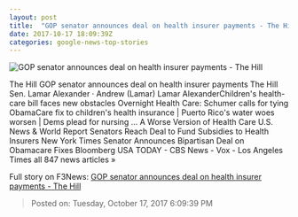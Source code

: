 ```yaml
---
layout: post
title:  "GOP senator announces deal on health insurer payments - The Hill"
date: 2017-10-17 18:09:39Z
categories: google-news-top-stories
---
```


![GOP senator announces deal on health insurer payments - The Hill](http://thehill.com/sites/default/files/alexanderlamar2_101717getty.jpg)

The Hill GOP senator announces deal on health insurer payments The Hill Sen. Lamar Alexander · Andrew (Lamar) Lamar AlexanderChildren's health-care bill faces new obstacles Overnight Health Care: Schumer calls for tying ObamaCare fix to children's health insurance | Puerto Rico's water woes worsen | Dems plead for nursing ... A Worse Version of Health Care U.S. News & World Report Senators Reach Deal to Fund Subsidies to Health Insurers New York Times Senator Announces Bipartisan Deal on Obamacare Fixes Bloomberg USA TODAY - CBS News - Vox - Los Angeles Times all 847 news articles »


Full story on F3News: [GOP senator announces deal on health insurer payments - The Hill](http://www.f3nws.com/n/AWxFaH)

> Posted on: Tuesday, October 17, 2017 6:09:39 PM
